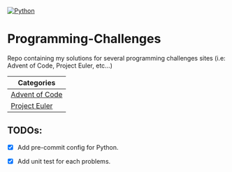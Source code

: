 
[![Python](https://github.com/VivaainNg/Programming-Challenges/actions/workflows/python-cicd.yml/badge.svg)](https://github.com/VivaainNg/Programming-Challenges/actions/workflows/python-cicd.yml)

# Programming-Challenges
Repo containing my solutions for several programming challenges sites (i.e: Advent of Code, Project Euler, etc...)



| Categories|
| ----------|
| [Advent of Code](https://github.com/VivaainNg/Programming-Challenges/tree/main/advent-of-code)|
| [Project Euler](https://github.com/VivaainNg/Programming-Challenges/tree/main/project-euler) |



## TODOs:

- [x] Add pre-commit config for Python.

- [x] Add unit test for each problems.
